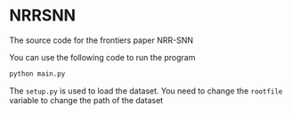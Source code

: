 # NRRSNN
The source code for the frontiers paper NRR-SNN

You can use the following code to run the program

```python
python main.py
``` 

The `setup.py` is used to load the dataset. You need to change the `rootfile` variable to change the path of the dataset